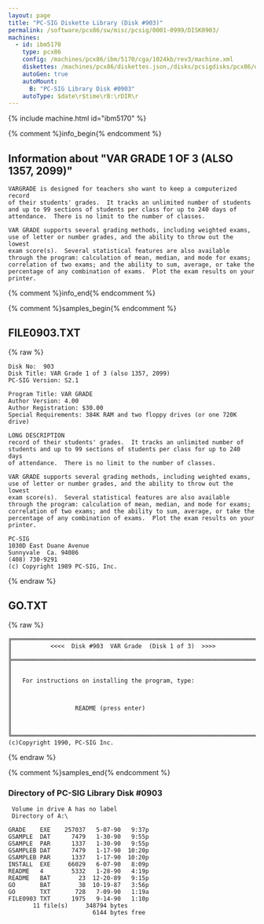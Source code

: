 ```yaml
---
layout: page
title: "PC-SIG Diskette Library (Disk #903)"
permalink: /software/pcx86/sw/misc/pcsig/0001-0999/DISK0903/
machines:
  - id: ibm5170
    type: pcx86
    config: /machines/pcx86/ibm/5170/cga/1024kb/rev3/machine.xml
    diskettes: /machines/pcx86/diskettes.json,/disks/pcsigdisks/pcx86/diskettes.json
    autoGen: true
    autoMount:
      B: "PC-SIG Library Disk #0903"
    autoType: $date\r$time\rB:\rDIR\r
---
```


{% include machine.html id="ibm5170" %}

{% comment %}info_begin{% endcomment %}

## Information about "VAR GRADE 1 OF 3 (ALSO 1357, 2099)"

    VARGRADE is designed for teachers sho want to keep a computerized record
    of their students' grades.  It tracks an unlimited number of students
    and up to 99 sections of students per class for up to 240 days of
    attendance.  There is no limit to the number of classes.
    
    VAR GRADE supports several grading methods, including weighted exams,
    use of letter or number grades, and the ability to throw out the lowest
    exam score(s).  Several statistical features are also available
    through the program: calculation of mean, median, and mode for exams;
    correlation of two exams; and the ability to sum, average, or take the
    percentage of any combination of exams.  Plot the exam results on your
    printer.
{% comment %}info_end{% endcomment %}

{% comment %}samples_begin{% endcomment %}

## FILE0903.TXT

{% raw %}
```
Disk No:  903                                                           
Disk Title: VAR Grade 1 of 3 (also 1357, 2099)  
PC-SIG Version: S2.1                                                    
                                                                        
Program Title: VAR GRADE                                                
Author Version: 4.00                                                    
Author Registration: $30.00                                             
Special Requirements: 384K RAM and two floppy drives (or one 720K drive)
                                                                        
LONG DESCRIPTION                                                        
record of their students' grades.  It tracks an unlimited number of     
students and up to 99 sections of students per class for up to 240 days 
of attendance.  There is no limit to the number of classes.             
                                                                        
VAR GRADE supports several grading methods, including weighted exams,   
use of letter or number grades, and the ability to throw out the lowest 
exam score(s).  Several statistical features are also available         
through the program: calculation of mean, median, and mode for exams;   
correlation of two exams; and the ability to sum, average, or take the  
percentage of any combination of exams.  Plot the exam results on your  
printer.                                                                
                                                                        
PC-SIG                                                                  
1030D East Duane Avenue                                                 
Sunnyvale  Ca. 94086                                                    
(408) 730-9291                                                          
(c) Copyright 1989 PC-SIG, Inc.                                         
```
{% endraw %}

## GO.TXT

{% raw %}
```
╔═════════════════════════════════════════════════════════════════════════╗
║           <<<<  Disk #903  VAR Grade  (Disk 1 of 3)  >>>>               ║
╠═════════════════════════════════════════════════════════════════════════╣
║                                                                         ║
║   For instructions on installing the program, type:                     ║
║                                                                         ║
║                  README (press enter)                                   ║
║                                                                         ║
╚═════════════════════════════════════════════════════════════════════════╝
(c)Copyright 1990, PC-SIG Inc.
```
{% endraw %}

{% comment %}samples_end{% endcomment %}

### Directory of PC-SIG Library Disk #0903

     Volume in drive A has no label
     Directory of A:\

    GRADE    EXE    257037   5-07-90   9:37p
    GSAMPLE  DAT      7479   1-30-90   9:55p
    GSAMPLE  PAR      1337   1-30-90   9:55p
    GSAMPLEB DAT      7479   1-17-90  10:20p
    GSAMPLEB PAR      1337   1-17-90  10:20p
    INSTALL  EXE     66029   6-07-90   8:09p
    README   4        5332   1-28-90   4:19p
    README   BAT        23  12-20-89   9:15p
    GO       BAT        38  10-19-87   3:56p
    GO       TXT       728   7-09-90   1:19a
    FILE0903 TXT      1975   9-14-90   1:10p
           11 file(s)     348794 bytes
                            6144 bytes free
